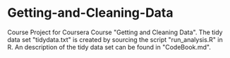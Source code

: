 # Getting-and-Cleaning-Data
Course Project for Coursera Course "Getting and Cleaning Data". 
The tidy data set "tidydata.txt" is created by sourcing the script "run_analysis.R" in R. 
An description of the tidy data set can be found in "CodeBook.md".
